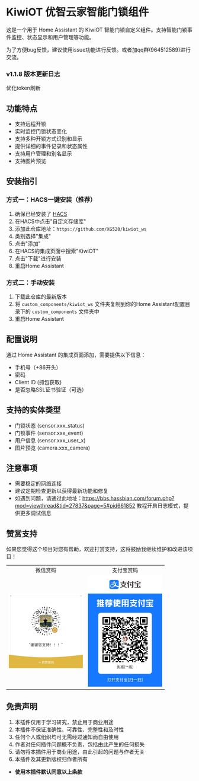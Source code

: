 # KiwiOT 优智云家智能门锁组件

这是一个用于 Home Assistant 的 KiwiOT 智能门锁自定义组件。支持智能门锁事件监控、状态显示和用户管理等功能。

为了方便bug反馈，建议使用issue功能进行反馈。或者加qq群(964512589)进行交流。

### v1.1.8 版本更新日志
优化token刷新

## 功能特点
- 支持远程开锁
- 实时监控门锁状态变化
- 支持多种开锁方式识别和显示
- 提供详细的事件记录和状态属性
- 支持用户管理和别名显示
- 支持图片预览

## 安装指引

### 方式一：HACS一键安装（推荐）
1. 确保已经安装了 [HACS](https://hacs.xyz/)
2. 在HACS中点击"自定义存储库"
3. 添加此仓库地址：`https://github.com/XG520/kiwiot_ws`
4. 类别选择"集成"
5. 点击"添加"
6. 在HACS的集成页面中搜索"KiwiOT"
7. 点击"下载"进行安装
8. 重启Home Assistant

### 方式二：手动安装
1. 下载此仓库的最新版本
2. 将 `custom_components/kiwiot_ws` 文件夹复制到你的Home Assistant配置目录下的 `custom_components` 文件夹中
3. 重启Home Assistant

## 配置说明

通过 Home Assistant 的集成页面添加，需要提供以下信息：
- 手机号（+86开头）
- 密码
- Client ID (抓包获取)
- 是否忽略SSL证书验证（可选）


## 支持的实体类型

- 门锁状态 (sensor.xxx_status)
- 门锁事件 (sensor.xxx_event)
- 用户信息 (sensor.xxx_user_x)
- 图片预览 (camera.xxx_camera)

## 注意事项

- 需要稳定的网络连接
- 建议定期检查更新以获得最新功能和修复
- 如遇到问题，请通过此地址：https://bbs.hassbian.com/forum.php?mod=viewthread&tid=27837&page=5#pid661852 教程开启日志模式，提供更多调试信息

## 赞赏支持
如果您觉得这个项目对您有帮助，欢迎打赏支持，这将鼓励我继续维护和改进该项目！

<table>
  <tr>
    <td align="center">微信赏码</td>
    <td align="center">支付宝赏码</td>
  </tr>
  <tr>
    <td align="center"><img src="docs/images/wechat.png" alt="微信赞赏码" width="200"/></td>
    <td align="center"><img src="docs/images/alipay.jpg" alt="支付宝赞赏码" width="200"/></td>
  </tr>
</table>

## 免责声明 
 1. 本插件仅用于学习研究，禁止用于商业用途
 2. 本插件不保证准确性、可靠性、完整性和及时性
 3. 任何个人或组织均可无需经过通知而自由使用
 4. 作者对任何插件问题概不负责，包括由此产生的任何损失
 6. 请勿将本插件用于商业用途，由此引起的问题与作者无关
 7. 本插件及其更新版权归作者所有
   - **使用本插件默认同意以上条款**
